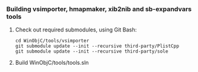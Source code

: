 ### Building vsimporter, hmapmaker, xib2nib and sb-expandvars tools
1. Check out required submodules, using Git Bash:
   ```
   cd WinObjC/tools/vsimporter
   git submodule update --init --recursive third-party/PlistCpp
   git submodule update --init --recursive third-party/sole
   ```
2. Build WinObjC/tools/tools.sln